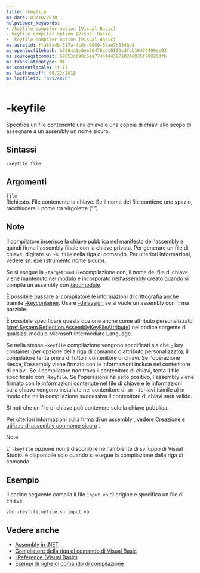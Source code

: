 ```yaml
---
title: -keyfile
ms.date: 03/10/2018
helpviewer_keywords:
- /keyfile compiler option [Visual Basic]
- keyfile compiler option [Visual Basic]
- -keyfile compiler option [Visual Basic]
ms.assetid: ffa82a4b-517a-4c6c-9889-5bae7b534bb8
ms.openlocfilehash: b2084a1c0ee30478cdc9193cdfcb19476499ee93
ms.sourcegitcommit: 68653db98c5ea7744fd438710248935f70020dfb
ms.translationtype: MT
ms.contentlocale: it-IT
ms.lasthandoff: 08/22/2019
ms.locfileid: "69924876"
---
```

# <a name="-keyfile"></a>-keyfile
Specifica un file contenente una chiave o una coppia di chiavi allo scopo di assegnare a un assembly un nome sicuro.  
  
## <a name="syntax"></a>Sintassi  
  
``` 
-keyfile:file  
```  
  
## <a name="arguments"></a>Argomenti  
 `file`  
 Richiesto. File contenente la chiave. Se il nome del file contiene uno spazio, racchiudere il nome tra virgolette ("").  
  
## <a name="remarks"></a>Note  
 Il compilatore inserisce la chiave pubblica nel manifesto dell'assembly e quindi firma l'assembly finale con la chiave privata. Per generare un file di chiave, digitare `sn -k file` nella riga di comando. Per ulteriori informazioni, vedere [sn. exe (strumento nome sicuro)](../../../framework/tools/sn-exe-strong-name-tool.md).  
  
 Se si esegue la `-target:module`compilazione con, il nome del file di chiave viene mantenuto nel modulo e incorporato nell'assembly creato quando si compila un assembly con [/addmodule](../../../visual-basic/reference/command-line-compiler/addmodule.md).  
  
 È possibile passare al compilatore le informazioni di crittografia anche tramite [-keycontainer](../../../visual-basic/reference/command-line-compiler/keycontainer.md). Usare [-delaysign](../../../visual-basic/reference/command-line-compiler/delaysign.md) se si vuole un assembly con firma parziale.  
  
 È possibile specificare questa opzione anche come attributo personalizzato (<xref:System.Reflection.AssemblyKeyFileAttribute>) nel codice sorgente di qualsiasi modulo Microsoft Intermediate Language.  
  
 Se nella stessa `-keyfile` compilazione vengono specificati sia che [-](../../../visual-basic/reference/command-line-compiler/keycontainer.md) key container (per opzione della riga di comando o attributo personalizzato), il compilatore tenta prima di tutto il contenitore di chiavi. Se l'operazione riesce, l'assembly viene firmato con le informazioni incluse nel contenitore di chiavi. Se il compilatore non trova il contenitore di chiavi, tenta il file specificato con `-keyfile`. Se l'operazione ha esito positivo, l'assembly viene firmato con le informazioni contenute nel file di chiave e le informazioni sulla chiave vengono installate nel contenitore di `sn -i`chiavi (simile a) in modo che nella compilazione successiva il contenitore di chiavi sarà valido.  
  
 Si noti che un file di chiave può contenere solo la chiave pubblica.  
  
 Per ulteriori informazioni sulla firma di un assembly [, vedere Creazione e utilizzo di assembly con nome sicuro](../../../framework/app-domains/create-and-use-strong-named-assemblies.md) .  
  
> [!NOTE]
> L' `-keyfile` opzione non è disponibile nell'ambiente di sviluppo di Visual Studio. è disponibile solo quando si esegue la compilazione dalla riga di comando.  
  
## <a name="example"></a>Esempio  
 Il codice seguente compila il file `Input.vb` di origine e specifica un file di chiave.  
  
```console  
vbc -keyfile:myfile.sn input.vb  
```  
  
## <a name="see-also"></a>Vedere anche

- [Assembly in .NET](../../../standard/assembly/index.md)
- [Compilatore della riga di comando di Visual Basic](../../../visual-basic/reference/command-line-compiler/index.md)
- [-Reference (Visual Basic)](../../../visual-basic/reference/command-line-compiler/reference.md)
- [Esempi di righe di comando di compilazione](../../../visual-basic/reference/command-line-compiler/sample-compilation-command-lines.md)
